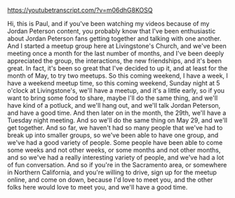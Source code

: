 https://youtubetranscript.com/?v=m06dhG8KOSQ

 Hi, this is Paul, and if you've been watching my videos because of my Jordan Peterson content, you probably know that I've been enthusiastic about Jordan Peterson fans getting together and talking with one another. And I started a meetup group here at Livingstone's Church, and we've been meeting once a month for the last number of months, and I've been deeply appreciated the group, the interactions, the new friendships, and it's been great. In fact, it's been so great that I've decided to up it, and at least for the month of May, to try two meetups. So this coming weekend, I have a week, I have a weekend meetup time, so this coming weekend, Sunday night at 5 o'clock at Livingstone's, we'll have a meetup, and it's a little early, so if you want to bring some food to share, maybe I'll do the same thing, and we'll have kind of a potluck, and we'll hang out, and we'll talk Jordan Peterson, and have a good time. And then later on in the month, the 29th, we'll have a Tuesday night meeting. And so we'll do the same thing on May 29, and we'll get together. And so far, we haven't had so many people that we've had to break up into smaller groups, so we've been able to have one group, and we've had a good variety of people. Some people have been able to come some weeks and not other weeks, or some months and not other months, and so we've had a really interesting variety of people, and we've had a lot of fun conversation. And so if you're in the Sacramento area, or somewhere in Northern California, and you're willing to drive, sign up for the meetup online, and come on down, because I'd love to meet you, and the other folks here would love to meet you, and we'll have a good time.
